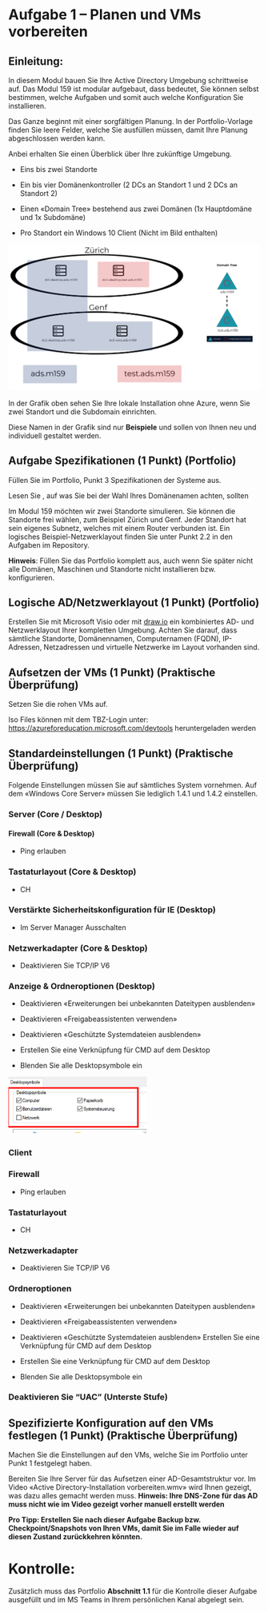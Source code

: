 # Aufgabe 1 – Planen und VMs vorbereiten

## Einleitung:

In diesem Modul bauen Sie Ihre Active Directory Umgebung schrittweise auf. Das Modul 159 ist modular aufgebaut, dass bedeutet, Sie können selbst bestimmen, welche Aufgaben und somit auch welche Konfiguration Sie installieren. 

Das Ganze beginnt mit einer sorgfältigen Planung. In der Portfolio-Vorlage finden Sie leere Felder, welche Sie ausfüllen müssen, damit Ihre Planung abgeschlossen werden kann. 



Anbei erhalten Sie einen Überblick über Ihre zukünftige Umgebung. 



- Eins bis zwei Standorte

- Ein bis vier Domänenkontroller (2 DCs an Standort 1 und 2 DCs an Standort 2)

- Einen «Domain Tree» bestehend aus zwei Domänen (1x Hauptdomäne und 1x Subdomäne)

- Pro Standort ein Windows 10 Client (Nicht im Bild enthalten)

![Picture1](/images/01-Picture1.png)

In der Grafik oben sehen Sie Ihre lokale Installation ohne Azure, wenn Sie zwei Standort und die Subdomain einrichten.

Diese Namen in der Grafik sind nur **Beispiele** und sollen von Ihnen neu und individuell gestaltet werden.


## Aufgabe Spezifikationen (1 Punkt) (Portfolio)

Füllen Sie im Portfolio, Punkt 3 Spezifikationen der Systeme aus.

Lesen Sie , auf was Sie bei der Wahl Ihres Domänenamen achten, sollten

Im Modul 159 möchten wir zwei Standorte simulieren. Sie können die Standorte frei wählen, zum Beispiel Zürich und Genf. Jeder Standort hat sein eigenes Subnetz, welches mit einem Router verbunden ist. Ein logisches Beispiel-Netzwerklayout finden Sie unter Punkt 2.2 in den Aufgaben im Repository.



**Hinweis**: Füllen Sie das Portfolio komplett aus, auch wenn Sie später nicht alle Domänen, Maschinen und Standorte nicht installieren bzw. konfigurieren.



## Logische AD/Netzwerklayout (1 Punkt) (Portfolio)

Erstellen Sie mit Microsoft Visio oder mit [draw.io](draw.io) ein kombiniertes AD- und Netzwerklayout Ihrer kompletten Umgebung. Achten Sie darauf, dass sämtliche Standorte, Domänennamen, Computernamen (FQDN), IP-Adressen, Netzadressen und virtuelle Netzwerke im Layout vorhanden sind. 





## Aufsetzen der VMs (1 Punkt) (Praktische Überprüfung)

Setzen Sie die rohen VMs auf.

Iso Files können mit dem TBZ-Login unter: https://azureforeducation.microsoft.com/devtools
heruntergeladen werden



## Standardeinstellungen (1 Punkt) (Praktische Überprüfung)

Folgende Einstellungen müssen Sie auf sämtliches System vornehmen. Auf dem «Windows Core Server» müssen Sie lediglich 1.4.1 und 1.4.2 einstellen.



### Server (Core / Desktop)

#### Firewall (Core & Desktop)

- Ping erlauben

### Tastaturlayout (Core & Desktop)

- CH

### Verstärkte Sicherheitskonfiguration für IE (Desktop)

- Im Server Manager Ausschalten

### Netzwerkadapter (Core & Desktop)

- Deaktivieren Sie TCP/IP V6

### Anzeige & Ordneroptionen (Desktop)

- Deaktivieren «Erweiterungen bei unbekannten Dateitypen ausblenden»

- Deaktivieren «Freigabeassistenten verwenden»

- Deaktivieren «Geschützte Systemdateien ausblenden»

- Erstellen Sie eine Verknüpfung für CMD auf dem Desktop

- Blenden Sie alle Desktopsymbole ein

![Picture2](/images/01-Picture2.png)

### Client

###  Firewall

- Ping erlauben



### Tastaturlayout

- CH

### Netzwerkadapter

- Deaktivieren Sie TCP/IP V6

### Ordneroptionen

- Deaktivieren «Erweiterungen bei unbekannten Dateitypen ausblenden»

- Deaktivieren «Freigabeassistenten verwenden»

- Deaktivieren «Geschützte Systemdateien ausblenden» Erstellen Sie eine Verknüpfung für CMD auf dem Desktop

- Erstellen Sie eine Verknüpfung für CMD auf dem Desktop

- Blenden Sie alle Desktopsymbole ein

### Deaktivieren Sie “UAC” (Unterste Stufe)



## Spezifizierte Konfiguration auf den VMs festlegen (1 Punkt) (Praktische Überprüfung)

Machen Sie die Einstellungen auf den VMs, welche Sie im Portfolio unter Punkt 1 festgelegt haben.

Bereiten Sie Ihre Server für das Aufsetzen einer AD-Gesamtstruktur vor. Im Video «Active Directory-Installation vorbereiten.wmv» wird Ihnen gezeigt, was dazu alles gemacht werden muss. 
**Hinweis: Ihre DNS-Zone für das AD muss nicht wie im Video gezeigt vorher manuell erstellt werden**

**Pro Tipp: Erstellen Sie nach dieser Aufgabe Backup bzw. Checkpoint/Snapshots von Ihren VMs, damit Sie im Falle wieder auf diesen Zustand zurückkehren könnten.**



# Kontrolle:
  

Zusätzlich muss das Portfolio **Abschnitt 1.1** für die Kontrolle dieser Aufgabe ausgefüllt und im MS Teams in Ihrem persönlichen Kanal abgelegt sein.

